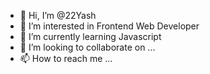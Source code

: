 - 👋 Hi, I’m @22Yash
- 👀 I’m interested in Frontend Web Developer 
- 🌱 I’m currently learning Javascript 
- 💞️ I’m looking to collaborate on ...
- 📫 How to reach me ...

<!---
22Yash/22Yash is a ✨ special ✨ repository because its `README.md` (this file) appears on your GitHub profile.
You can click the Preview link to take a look at your changes.
--->
